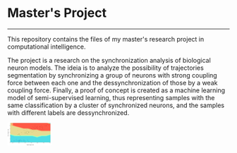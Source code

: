 # Master's Project
--------------------
This repository contains the files of my master's research project in computational intelligence. 

The project is a research on the synchronization analysis of biological neuron models. The ideia is to analyze the possibility of trajectories segmentation by synchronizing a group of neurons with strong coupling force between each one and the dessynchronization of those by a weak coupling force. Finally, a proof of concept is created as a machine learning model of semi-supervised learning, thus representing samples with the same classification by a cluster of synchronized neurons, and the samples with different labels are dessynchronized.

<img src="imgs/contour.png" width=20% height=20%>